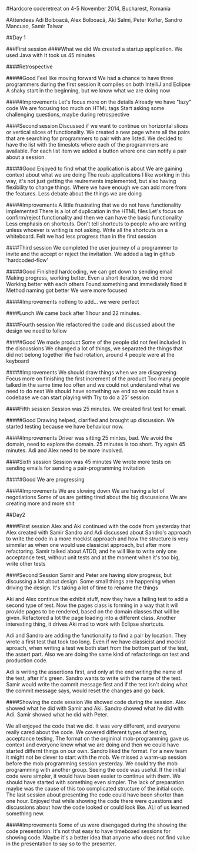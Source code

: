 #Hardcore coderetreat on 4-5 November 2014, Bucharest, Romania

#Attendees
Adi Bolboacă, Alex Bolboacă, Aki Salmi, Peter Kofler, Sandro Mancuso, Samir Talwar

##Day 1

###First session
####What we did
We created a startup application. We used Java with 
It took us 45 minutes

####Retrospective

#####Good
Feel like moving forward
We had a chance to have three programmers during the first session
It compiles on both IntelliJ and Eclipse
A shaky start in the beginning, but we know what we are doing now

#####Improvements
Let's focus more on the details
Already we have "lazy" code
We are focusing too much on HTML tags
Start asking some challenging questions, maybe during retrospective


####Second session
Discussed if we want to continue on horizontal slices or vertical slices of functionality. 
We created a new page where all the pairs that are searching for programmers to pair with are listed. We decided to have the list with the timeslots where each of the programmers are available. For each list item we added a button where one can notify a pair about a session.

#####Good
Enjoyed to find what the application is about 
We are gaining context about what we are doing
The reals applications I like working in this way, it's not just getting the reuirements implemented, but also having flexibility to change things. Where we have enough we can add more from the features.
Less debate about the things we are doing

#####Improvements
A little frustrating that we do not have functionality implemented
There is a lot of duplication in the HTML files
Let's focus on confirm/reject functionality and then we can have the basic functionality
Less emphasis on shortcuts. Don't tell shortcuts to people who are writing unless whoever is writing is not asking.
Write all the shortcuts on a whiteboard.
Felt we had less progress than in the first session


####Third session
We completed the user journey of a programmer to invite and the accept or reject the invitation.
We added a tag in github 'hardcoded-flow'

#####Good
Finished hardcoding, we can get down to sending email
Making progress, working better. 
Even a short iteration, we did more
Working better with each others
Found something and immediately fixed it
Method naming got better
We were more focused

#####Improvements
nothing to add... we were perfect

####Lunch
We came back after 1 hour and 22 minutes.

####Fourth session
We refactored the code and discussed about the design we need to follow

#####Good
We made product
Some of the people did not feel included in the discussions
We changed a lot of things, we separated the things that did not belong together
We had rotation, around 4 people were at the keyboard

#####Improvements
We should draw things when we are disagreeing
Focus more on finishing the first increment of the product
Too many people talked in the same time too often and we could not understand what we need to do next
We should have something we end so we could have a codebase we can start playing with
Try to do a 25' session

####Fifth session
Session was 25 minutes. We created first test for email.

#####Good
Drawing helped, clarified and brought up discussion.
We started testing because we have behaviour now.

#####Improvements
Driver was sitting 25 mintes, bad.
We avoid the domain, need to explore the domain.
25 minutes is too short. Try again 45 minutes.
Adi and Alex need to be more involved.


####Sixth session
Session was 45 minutes
We wrote more tests on sending emails for sending a pair-programming invitation

#####Good
We are progressing

#####Improvements
We are slowing down
We are having a lot of negotiations
Some of us are getting tired about the big discussions
We are creating more and more shit


##Day2

####First session
Alex and Aki continued with the code from yesterday that Alex created with Samir
Sandro and Adi discussed about Sandro's approach to write the code in a more mockist approach and how the structure is very simmilar as when one would use classicist approach, but after more refactoring. 
Samir talked about ATDD, and he will like to write only one acceptance test, without unit tests and at the moment when it's too big, write other tests

####Second Session
Samir and Peter are having slow progress, but discussing a lot about design. Some small things are happening when driving the design. It's taking a lot of time to rename the things

Aki and Alex continue the exhibit stuff, now they have a failing test to add a second type of test. Now the pages class is forming in a way that it will provide pages to be rendered, based on the domain classes that will be given. Refactored a lot the page loading into a different class. Another interesting thing, it drives Aki mad to work with Eclipse shortcuts.

Adi and Sandro are adding the functionality to find a pair by location. They wrote a first test that took too long. Even if we have classicist and mockist aproach, when writing a test we both start from the bottom part of the test, the assert part. Also we are doing the same kind of refactorings on test and production code.

Adi is writing the assertions first, and only at the end writing the name of the test, after it's green. Sandro wants to write with the name of the test. Samir would write the commit message first and if the test isn't doing what the commit message says, would reset the changes and go back.


####Showing the code session
We showed code during the session. Alex showed what he did with Samir and Aki. Sandro showed what he did with Adi. Samir showed what he did with Peter.

We all enjoyed the code that we did. It was very different, and everyone really cared about the code.
We covered different types of testing, acceptance testing, 
The format on the orgininal mob-programming gave us context and everyone knew what we are doing and then we could have started differnt things on our own. Sandro liked the format.
For a new team it might not be clever to start with the mob.
We missed a warm-up session before the mob programming session yesterday. 
We could try the mob programming with another group. 
Seeing the code was useful.
If the initial code were simpler, it would have been easier to continue with them. We should have started with something even simpler. The lack of preparation maybe was the cause of this too complicated structure of the initial code.
The last session about presenting the code could have been shorter than one hour.
Enjoyed that while showing the code there were questions and discussions about how the code looked or could look like. ALl of us learned something new.

#####Improvements
Some of us were disengaged during the showing the code presentation.
It's not that easy to have timeboxed sessions for showing code. Maybe it's a better idea that anyone who does not find value in the presentation to say so to the presenter.
